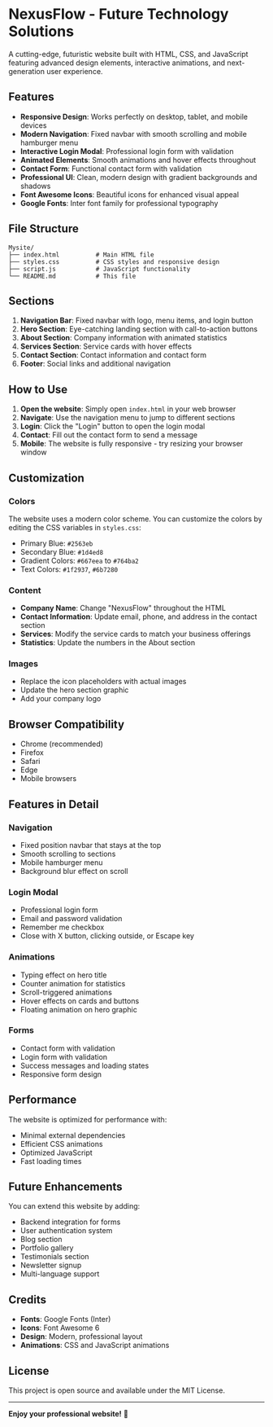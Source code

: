# NexusFlow - Future Technology Solutions

A cutting-edge, futuristic website built with HTML, CSS, and JavaScript featuring advanced design elements, interactive animations, and next-generation user experience.

## Features

- **Responsive Design**: Works perfectly on desktop, tablet, and mobile devices
- **Modern Navigation**: Fixed navbar with smooth scrolling and mobile hamburger menu
- **Interactive Login Modal**: Professional login form with validation
- **Animated Elements**: Smooth animations and hover effects throughout
- **Contact Form**: Functional contact form with validation
- **Professional UI**: Clean, modern design with gradient backgrounds and shadows
- **Font Awesome Icons**: Beautiful icons for enhanced visual appeal
- **Google Fonts**: Inter font family for professional typography

## File Structure

```
Mysite/
├── index.html          # Main HTML file
├── styles.css          # CSS styles and responsive design
├── script.js           # JavaScript functionality
└── README.md           # This file
```

## Sections

1. **Navigation Bar**: Fixed navbar with logo, menu items, and login button
2. **Hero Section**: Eye-catching landing section with call-to-action buttons
3. **About Section**: Company information with animated statistics
4. **Services Section**: Service cards with hover effects
5. **Contact Section**: Contact information and contact form
6. **Footer**: Social links and additional navigation

## How to Use

1. **Open the website**: Simply open `index.html` in your web browser
2. **Navigate**: Use the navigation menu to jump to different sections
3. **Login**: Click the "Login" button to open the login modal
4. **Contact**: Fill out the contact form to send a message
5. **Mobile**: The website is fully responsive - try resizing your browser window

## Customization

### Colors
The website uses a modern color scheme. You can customize the colors by editing the CSS variables in `styles.css`:

- Primary Blue: `#2563eb`
- Secondary Blue: `#1d4ed8`
- Gradient Colors: `#667eea` to `#764ba2`
- Text Colors: `#1f2937`, `#6b7280`

### Content
- **Company Name**: Change "NexusFlow" throughout the HTML
- **Contact Information**: Update email, phone, and address in the contact section
- **Services**: Modify the service cards to match your business offerings
- **Statistics**: Update the numbers in the About section

### Images
- Replace the icon placeholders with actual images
- Update the hero section graphic
- Add your company logo

## Browser Compatibility

- Chrome (recommended)
- Firefox
- Safari
- Edge
- Mobile browsers

## Features in Detail

### Navigation
- Fixed position navbar that stays at the top
- Smooth scrolling to sections
- Mobile hamburger menu
- Background blur effect on scroll

### Login Modal
- Professional login form
- Email and password validation
- Remember me checkbox
- Close with X button, clicking outside, or Escape key

### Animations
- Typing effect on hero title
- Counter animation for statistics
- Scroll-triggered animations
- Hover effects on cards and buttons
- Floating animation on hero graphic

### Forms
- Contact form with validation
- Login form with validation
- Success messages and loading states
- Responsive form design

## Performance

The website is optimized for performance with:
- Minimal external dependencies
- Efficient CSS animations
- Optimized JavaScript
- Fast loading times

## Future Enhancements

You can extend this website by adding:
- Backend integration for forms
- User authentication system
- Blog section
- Portfolio gallery
- Testimonials section
- Newsletter signup
- Multi-language support

## Credits

- **Fonts**: Google Fonts (Inter)
- **Icons**: Font Awesome 6
- **Design**: Modern, professional layout
- **Animations**: CSS and JavaScript animations

## License

This project is open source and available under the MIT License.

---

**Enjoy your professional website!** 🚀 